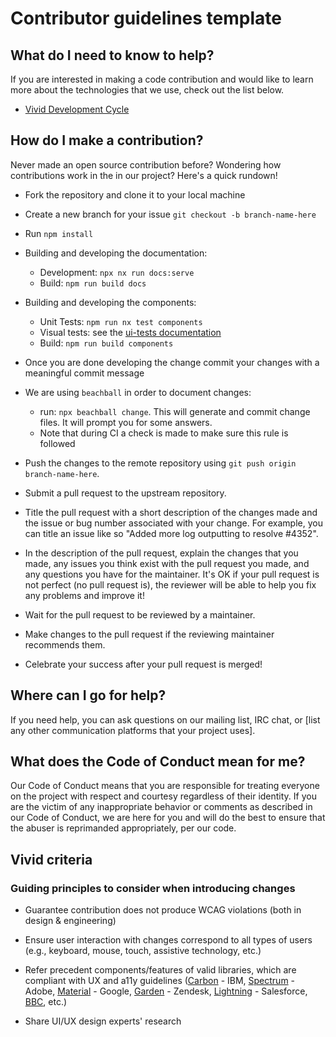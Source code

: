 # Contributor guidelines template

## What do I need to know to help?

If you are interested in making a code contribution and would like to learn more about the technologies that we use, check out the list below.

- [Vivid Development Cycle](../docs/development.md)

## How do I make a contribution?

Never made an open source contribution before? Wondering how contributions work in the in our project? Here's a quick rundown!

* Fork the repository and clone it to your local machine

* Create a new branch for your issue `git checkout -b branch-name-here`

* Run `npm install`

* Building and developing the documentation:
  * Development: `npx nx run docs:serve`
  * Build: `npm run build docs`

* Building and developing the components:
  * Unit Tests: `npm run nx test components`
  * Visual tests: see the [ui-tests documentation](ui-tests/readme.md)
  * Build: `npm run build components`

* Once you are done developing the change commit your changes with a meaningful commit message

* We are using `beachball` in order to document changes:
  * run: `npx beachball change`. This will generate and commit change files. It will prompt you for some answers.
  * Note that during CI a check is made to make sure this rule is followed

* Push the changes to the remote repository using `git push origin branch-name-here`.

* Submit a pull request to the upstream repository.

* Title the pull request with a short description of the changes made and the issue or bug number associated with your change. For example, you can title an issue like so "Added more log outputting to resolve #4352".

* In the description of the pull request, explain the changes that you made, any issues you think exist with the pull request you made, and any questions you have for the maintainer. It's OK if your pull request is not perfect (no pull request is), the reviewer will be able to help you fix any problems and improve it!
 
* Wait for the pull request to be reviewed by a maintainer.
 
* Make changes to the pull request if the reviewing maintainer recommends them.
 
* Celebrate your success after your pull request is merged!

## Where can I go for help?

If you need help, you can ask questions on our mailing list, IRC chat, or [list any other communication platforms that your project uses].

## What does the Code of Conduct mean for me?

Our Code of Conduct means that you are responsible for treating everyone on the project with respect and courtesy regardless of their identity. If you are the victim of any inappropriate behavior or comments as described in our Code of Conduct, we are here for you and will do the best to ensure that the abuser is reprimanded appropriately, per our code.

## Vivid criteria

### Guiding principles to consider when introducing changes

* Guarantee contribution does not produce WCAG violations (both in design & engineering)

* Ensure user interaction with changes correspond to all types of users (e.g., keyboard, mouse, touch, assistive technology, etc.)

* Refer precedent components/features of valid libraries, which are compliant with UX and a11y guidelines ([Carbon](https://www.carbondesignsystem.com/components/overview/) - IBM, [Spectrum](https://spectrum.adobe.com/) - Adobe, [Material](https://material.io/components?platform=web) - Google, [Garden](https://garden.zendesk.com/) - Zendesk, [Lightning](https://www.lightningdesignsystem.com/) - Salesforce, [BBC](https://www.bbc.co.uk/gel/guidelines/category/design-patterns), etc.)

* Share UI/UX design experts' research
